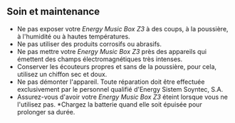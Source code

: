## Soin et maintenance

* Ne pas exposer votre *Energy Music Box Z3* à des coups, à la poussière, à l'humidité ou à hautes températures. 
* Ne pas utiliser des produits corrosifs ou abrasifs.
* Ne pas mettre votre *Energy Music Box Z3* près des appareils qui émettent des champs électromagnétiques très intenses.
* Conserver les écouteurs propres et sans de la poussière, pour cela, utilisez un chiffon sec et doux.
* Ne pas démonter l'appareil.  Toute réparation doit être effectuée exclusivement par le personnel qualifié d'Energy Sistem Soyntec, S.A.
* Assurez-vous d'avoir votre *Energy Music Box Z3* éteint lorsque vous ne l'utilisez pas.
*Chargez la batterie quand elle soit épuisée pour prolonger sa durée. 
